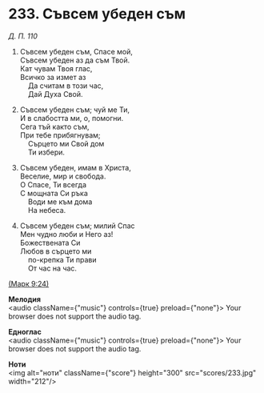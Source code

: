 # 233. Съвсем убеден съм  

*Д. П. 110*  

1. Съвсем убеден съм, Спасе мой,  
Съвсем убеден аз да съм Твой.  
Кат чувам Твоя глас,  
Всичко за измет аз  
    Да считам в този час,  
    Дай Духа Свой.  

2. Съвсем убеден съм; чуй ме Ти,  
И в слабостта ми, о, помогни.  
Сега тъй както съм,  
При тебе прибягнувам;  
    Сърцето ми Свой дом  
    Ти избери.  

3. Съвсем убеден, имам в Христа,  
Веселие, мир и свобода.  
О Спасе, Ти всегда  
С мощната Си ръка  
    Води ме към дома  
    На небеса.  

4. Съвсем убеден съм; милий Спас  
Мен чудно люби и Него аз!  
Божествената Си  
Любов в сърцето ми  
    по-крепка Ти прави  
    От час на час.  

[(Марк 9:24)](http://biblia.bg/index.php?k=41&g=9&s=24)  

__Мелодия__  
<audio className={"music"} controls={true} preload={"none"}><source src="mp3/233.mp3" type="audio/mpeg"/>
Your browser does not support the audio tag.
</audio>  

__Едноглас__  
<audio className={"music"} controls={true} preload={"none"}><source src="transp/233.mp3" type="audio/mpeg"/>
Your browser does not support the audio tag.
</audio>  

__Ноти__  
<img alt="ноти" className={"score"} height="300" src="scores/233.jpg" width="212"/>
